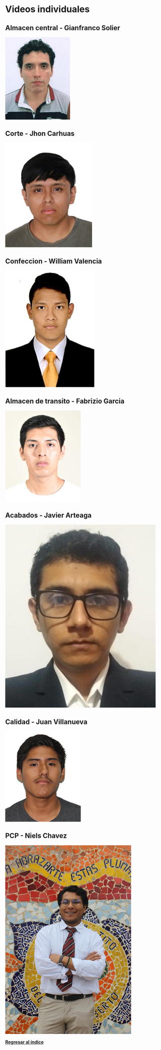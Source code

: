 # Videos individuales
## Almacen central - Gianfranco Solier

[![](../Integrantes/Gianfranco%20Solier/Gianfranco%20Solier.png)](https://www.youtube.com/watch?v=GNOta8benAw)

## Corte - Jhon Carhuas

[![](../Integrantes/Jhon%20Carhuas/Jhon%20Carhuas.png)](https://youtu.be/OrfrlcvKK_o)

## Confeccion - William Valencia

[![](../Integrantes/William%20Valencia/William%20Valencia.jpg)](https://youtu.be/UAuCr1Vb1Ag)

## Almacen de transito - Fabrizio Garcia

[![](../Integrantes/Fabrizio%20Garcia/Fabrizio%20Garcia.jpg)](https://youtu.be/Qob6rkZvqcA)

## Acabados - Javier Arteaga

[![](../Integrantes/Javier%20Arteaga/Javier%20Arteaga.jpg)](https://www.youtube.com/watch?v=61yZa26evTE)

## Calidad - Juan Villanueva

[![](../Integrantes/Juan%20Villanueva/Juan%20Villanueva.jpg)](https://www.youtube.com/watch?v=9NMikVd2qVE)

## PCP - Niels Chavez

[![](../Integrantes/Niels%20Chavez/Niels%20Chavez.jpg)](https://www.youtube.com/watch?v=wmIhcFtvdLo)

**[Regresar al índice](../README.md)**

